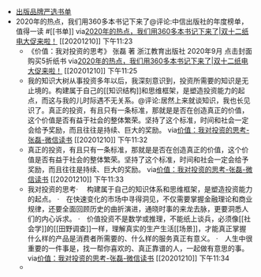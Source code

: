 - [出版品牌严选书单](https://mp.weixin.qq.com/mp/appmsgalbum?__biz=MzA5MzIxNTkxMQ==&action=getalbum&album_id=1409122442345512961&scene=173&from_msgid=2652533310&from_itemidx=1&count=3#wechat_redirect)
- 2020年的热点，我们用360多本书记下来了@评论:中信出版社的年度榜单，值得一读  #[[书单]]
  via[2020年的热点，我们用360多本书记下来了|双十二纸电大促来啦！](https://mp.weixin.qq.com/s?__biz=MzA5NzIxMDUyNg==&mid=2649997222&idx=1&sn=129e4ccbda92e09245802d1f9a3e3427&chksm=88a34657bfd4cf413e5b928811bae97657f465b950070ae5e6ce491b08a58b58eaa632757bd7&&xtrack=1&scene=0&subscene=93&clicktime=1607613670&enterid=1607613670#rd)
  [[20201210]] 下午11:23
    - 《价值：我对投资的思考》
      张磊 著
      浙江教育出版社
      2020年9月
      点击封面购买5折纸书
      via[2020年的热点，我们用360多本书记下来了|双十二纸电大促来啦！](https://mp.weixin.qq.com/s?__biz=MzA5NzIxMDUyNg==&mid=2649997222&idx=1&sn=129e4ccbda92e09245802d1f9a3e3427&chksm=88a34657bfd4cf413e5b928811bae97657f465b950070ae5e6ce491b08a58b58eaa632757bd7&&xtrack=1&scene=0&subscene=93&clicktime=1607613670&enterid=1607613670#rd)
      [[20201210]] 下午11:25
    - 我的知识大树从事投资多年以后，我深刻意识到，投资所需要的知识是无止境的。构建属于自己的[[知识结构]]和思维框架，是塑造投资能力的起点，而这与我的儿时际遇不无关系。@评论:居然上来就谈知识，我也长见识了。真正的投资，有且只有一条标准，那就是是否在创造真正的价值，这个价值是否有益于社会的整体繁荣。坚持了这个标准，时间和社会一定会给予奖励，而且往往是持续、巨大的奖励。
      via[价值：我对投资的思考-张磊-微信读书](https://weread.qq.com/web/reader/5be32a3072005be65bef195ka87322c014a87ff679a21ea)
      [[20201210]] 下午11:32
    - 真正的投资，有且只有一条标准，那就是是否在创造真正的价值，这个价值是否有益于社会的整体繁荣。坚持了这个标准，时间和社会一定会给予奖励，而且往往是持续、巨大的奖励。
      via[价值：我对投资的思考-张磊-微信读书](https://weread.qq.com/web/reader/5be32a3072005be65bef195ka87322c014a87ff679a21ea)
      [[20201210]] 下午11:33
    - 我对投资的思考·　
      构建属于自己的知识体系和思维框架，是塑造投资能力的起点。
      ·　在快速变化的市场中寻得洞见，不仅需要掌握金融理论和商业规律，还要全面回顾历史的曲折演进，通晓时事的来龙去脉，更要洞悉人们的内心诉求。
      ·　价值投资不是数学或推理，不能纸上谈兵，必须像[[社会学]]的[[田野调查]]一样，理解真实的生产生活[[场景]]，才能真正掌握什么样的产品是消费者所需要的、什么样的服务真正有意义。
      ·　人生中很重要的一件事是，找一帮你喜欢的、真正靠谱的人，一起做有意思的事。
      via[价值：我对投资的思考-张磊-微信读书](https://weread.qq.com/web/reader/5be32a3072005be65bef195k45c322601945c48cce2e120)
      [[20201210]] 下午11:34
    - 
